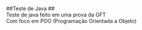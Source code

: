 ##Teste de Java ##<br>
Teste de java feito em uma prova da GFT<br>
Com foco em POO (Programação Orientada a Objeto)
